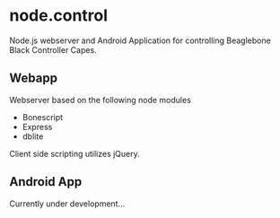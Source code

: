 node.control
============

Node.js webserver and Android Application for controlling Beaglebone Black Controller Capes.

Webapp
--------

Webserver based on the following node modules
- Bonescript
- Express
- dblite

Client side scripting utilizes jQuery.


Android App
-------------

Currently under development...
